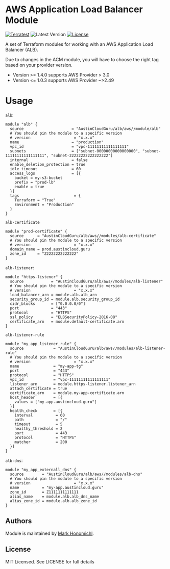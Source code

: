 # AWS Application Load Balancer Module
[![Terratest](https://github.com/austincloudguru/terraform-aws-alb/workflows/Terratest/badge.svg)](https://github.com/austincloudguru/terraform-aws-alb/actions?query=workflow%3ATerratest)
![Latest Version](https://img.shields.io/github/v/tag/austincloudguru/terraform-aws-alb?sort=semver&label=Latest%20Version)
[![License](https://img.shields.io/github/license/austincloudguru/terraform-aws-alb)](https://github.com/austincloudguru/terraform-aws-alb/blob/master/LICENSE)

A set of Terraform modules for working with an AWS Application Load Balancer (ALB).

Due to changes in the ACM module, you will have to choose the right tag based on your provider version.
* Version >= 1.4.0 supports AWS Provider > 3.0
* Version <= 1.0.3 supports AWS Provider ~>2.49

# Usage
`alb`:
```hcl
module "alb" {
  source                     = "AustinCloudGuru/alb/aws//module/alb"
  # You should pin the module to a specific version
  # version                   = "x.x.x"
  name                       = "production"
  vpc_id                     = "vpc-11111111111111111"
  subnets                    = ["subnet-00000000000000000", "subnet-11111111111111111", "subnet-22222222222222222"]
  internal                   = false
  enable_deletion_protection = true
  idle_timeout               = 60
  access_logs                = [{
    bucket = my-s3-bucket
    prefix = "prod-lb"
    enable = true
  }]
  tags                        = {
    Terraform = "True"
    Environment = "Production"
  }
}
```
`alb-certificate`
```hcl
module "prod-certificate" {
  source      = "AustinCloudGuru/alb/aws//modules/alb-certificate"
  # You should pin the module to a specific version
  # version                   = "x.x.x"
  domain_name = prod.austincloud.guru
  zone_id     = "Z2222222222222"
}
```

`alb-listener`:
```hcl
module "https-listener" {
  source            = "AustinCloudGuru/alb/aws//modules/alb-listener"
  # You should pin the module to a specific version
  # version                   = "x.x.x"
  load_balancer_arn = module.alb.alb_arn
  security_group_id = module.alb.security_group_id
  cidr_blocks       = ["0.0.0.0/0"]
  port              = "443"
  protocol          = "HTTPS"
  ssl_policy        = "ELBSecurityPolicy-2016-08"
  certificate_arn   = module.default-certificate.arn
}
```

`alb-listener-rule`
```hcl
module "my_app_listener_rule" {
  source             = "AustinCloudGuru/alb/aws//modules/alb-listener-rule"
  # You should pin the module to a specific version
  # version                   = "x.x.x"
  name               = "my-app-tg"
  port               = "443"
  protocol           = "HTTPS"
  vpc_id             = "vpc-11111111111111111"
  listener_arn       = module.https-listener.listener_arn
  attach_certificate = true
  certificate_arn    = module.my-app-certificate.arn
  host_header        = [{
    values = ["my-app.austincloud.guru"]
  }]
  health_check       = [{
    interval          = 60
    path              = "/"
    timeout           = 5
    healthy_threshold = 2
    port              = 443
    protocol          = "HTTPS"
    matcher           = 200
  }]
}
```

`alb-dns`:
```hcl
module "my_app_externall_dns" {
  source        = "AustinCloudGuru/alb/aws//modules/alb-dns"
  # You should pin the module to a specific version
  # version                   = "x.x.x"
  name          = "my-app.austincloud.guru"
  zone_id       = Z1111111111111
  alias_name    = module.alb.alb_dns_name
  alias_zone_id = module.alb.alb_zone_id
}
```

## Authors
Module is maintained by [Mark Honomichl](https://github.com/austincloudguru).

## License
MIT Licensed.  See LICENSE for full details
